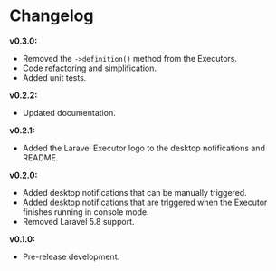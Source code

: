 # Changelog

**v0.3.0:**
- Removed the ``` ->definition() ``` method from the Executors.
- Code refactoring and simplification.
- Added unit tests.

**v0.2.2:**
- Updated documentation.

**v0.2.1:**
- Added the Laravel Executor logo to the desktop notifications and README.

**v0.2.0:**
- Added desktop notifications that can be manually triggered.
- Added desktop notifications that are triggered when the Executor finishes running in console mode.
- Removed Laravel 5.8 support.

**v0.1.0:**
- Pre-release development.